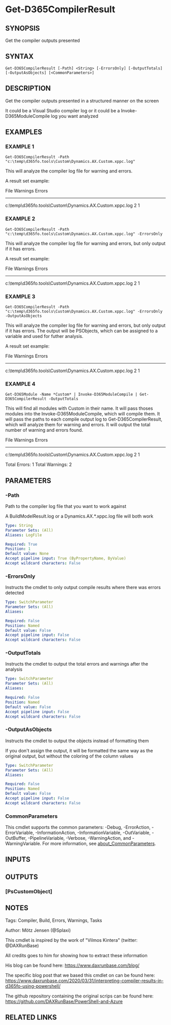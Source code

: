 ﻿---
external help file: d365fo.tools-help.xml
Module Name: d365fo.tools
online version:
schema: 2.0.0
---

# Get-D365CompilerResult

## SYNOPSIS
Get the compiler outputs presented

## SYNTAX

```
Get-D365CompilerResult [-Path] <String> [-ErrorsOnly] [-OutputTotals] [-OutputAsObjects] [<CommonParameters>]
```

## DESCRIPTION
Get the compiler outputs presented in a structured manner on the screen

It could be a Visual Studio compiler log or it could be a Invoke-D365ModuleCompile log you want analyzed

## EXAMPLES

### EXAMPLE 1
```
Get-D365CompilerResult -Path "c:\temp\d365fo.tools\Custom\Dynamics.AX.Custom.xppc.log"
```

This will analyze the compiler log file for warning and errors.

A result set example:

File                                                                                    Warnings Errors
----                                                                                    -------- ------
c:\temp\d365fo.tools\Custom\Dynamics.AX.Custom.xppc.log                                        2      1

### EXAMPLE 2
```
Get-D365CompilerResult -Path "c:\temp\d365fo.tools\Custom\Dynamics.AX.Custom.xppc.log" -ErrorsOnly
```

This will analyze the compiler log file for warning and errors, but only output if it has errors.

A result set example:

File                                                                                    Warnings Errors
----                                                                                    -------- ------
c:\temp\d365fo.tools\Custom\Dynamics.AX.Custom.xppc.log                                        2      1

### EXAMPLE 3
```
Get-D365CompilerResult -Path "c:\temp\d365fo.tools\Custom\Dynamics.AX.Custom.xppc.log" -ErrorsOnly -OutputAsObjects
```

This will analyze the compiler log file for warning and errors, but only output if it has errors.
The output will be PSObjects, which can be assigned to a variable and used for futher analysis.

A result set example:

File                                                                                    Warnings Errors
----                                                                                    -------- ------
c:\temp\d365fo.tools\Custom\Dynamics.AX.Custom.xppc.log                                        2      1

### EXAMPLE 4
```
Get-D365Module -Name *Custom* | Invoke-D365ModuleCompile | Get-D365CompilerResult -OutputTotals
```

This will find all modules with Custom in their name.
It will pass thoses modules into the Invoke-D365ModuleCompile, which will compile them.
It will pass the paths to each compile output log to Get-D365CompilerResult, which will analyze them for warning and errors.
It will output the total number of warning and errors found.

File                                                                                    Warnings Errors
----                                                                                    -------- ------
c:\temp\d365fo.tools\Custom\Dynamics.AX.Custom.xppc.log                                        2      1

Total Errors: 1
Total Warnings: 2

## PARAMETERS

### -Path
Path to the compiler log file that you want to work against

A BuildModelResult.log or a Dynamics.AX.*.xppc.log file will both work

```yaml
Type: String
Parameter Sets: (All)
Aliases: LogFile

Required: True
Position: 1
Default value: None
Accept pipeline input: True (ByPropertyName, ByValue)
Accept wildcard characters: False
```

### -ErrorsOnly
Instructs the cmdlet to only output compile results where there was errors detected

```yaml
Type: SwitchParameter
Parameter Sets: (All)
Aliases:

Required: False
Position: Named
Default value: False
Accept pipeline input: False
Accept wildcard characters: False
```

### -OutputTotals
Instructs the cmdlet to output the total errors and warnings after the analysis

```yaml
Type: SwitchParameter
Parameter Sets: (All)
Aliases:

Required: False
Position: Named
Default value: False
Accept pipeline input: False
Accept wildcard characters: False
```

### -OutputAsObjects
Instructs the cmdlet to output the objects instead of formatting them

If you don't assign the output, it will be formatted the same way as the original output, but without the coloring of the column values

```yaml
Type: SwitchParameter
Parameter Sets: (All)
Aliases:

Required: False
Position: Named
Default value: False
Accept pipeline input: False
Accept wildcard characters: False
```

### CommonParameters
This cmdlet supports the common parameters: -Debug, -ErrorAction, -ErrorVariable, -InformationAction, -InformationVariable, -OutVariable, -OutBuffer, -PipelineVariable, -Verbose, -WarningAction, and -WarningVariable. For more information, see [about_CommonParameters](http://go.microsoft.com/fwlink/?LinkID=113216).

## INPUTS

## OUTPUTS

### [PsCustomObject]
## NOTES
Tags: Compiler, Build, Errors, Warnings, Tasks

Author: Mötz Jensen (@Splaxi)

This cmdlet is inspired by the work of "Vilmos Kintera" (twitter: @DAXRunBase)

All credits goes to him for showing how to extract these information

His blog can be found here:
https://www.daxrunbase.com/blog/

The specific blog post that we based this cmdlet on can be found here:
https://www.daxrunbase.com/2020/03/31/interpreting-compiler-results-in-d365fo-using-powershell/

The github repository containing the original scrips can be found here:
https://github.com/DAXRunBase/PowerShell-and-Azure

## RELATED LINKS
